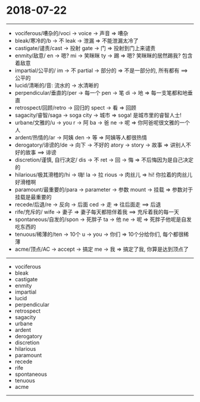 # 2018-07-22

---

- vociferous/嘈杂的/voci -> voice -> 声音 => 嘈杂
- bleak/寒冷的/b -> 不 leak -> 泄漏 => 不能泄漏太冷了
- castigate/谴责/cast -> 投射 gate -> 门 => 投射到门上来谴责
- enmity/敌意/ en -> 嗯? mi -> 笑眯眯 ty -> 踢 => 嗯? 笑眯眯的居然踢我? 包含着敌意
- impartial/公平的/ im -> 不 partial -> 部分的 => 不是一部分的, 所有都有 ==> 公平的
- lucid/清晰的/音: 流水的 -> 水清晰的
- perpendicular/垂直的/per -> 每一个 pen -> 笔 di -> 地 => 每一支笔都和地垂直
- retrospect/回顾/retro -> 回归的 spect -> 看 => 回顾
- sagacity/睿智/saga -> soga city -> 城市 => soga! 是城市里的睿智人士!
- urbane/文雅的/u -> you r -> 阿 ba -> 爸 ne -> 呢 => 你阿爸呢很文雅的一个人
- ardent/热情的/ar -> 阿姨 den -> 等 => 阿姨等人都很热情
- derogatory/诽谤的/de -> 向下 -> 不好的 atory -> story -> 故事 => 讲别人不好的故事 ==> 诽谤
- discretion/谨慎, 自行决定/ dis -> 不 ret -> 回 -> 悔 => 不后悔因为是自己决定的
- hilarious/极其滑稽的/hi -> 嗨! la -> 拉 rious -> 肉丝儿 => hi! 你拉着的肉丝儿好滑稽啊
- paramount/最重要的/para -> parameter -> 参数 mount -> 挂载 => 参数对于挂载是最重要的
- recede/后退/re -> 反向 -> 后面 ced -> 走 => 往后面走 ==> 后退
- rife/充斥的/ wife -> 妻子 => 妻子每天都陪伴着我 ==> 充斥着我的每一天
- spontaneous/自发的/spon -> 死胖子 ta -> 他 ne -> 呢 => 死胖子他呢是自发吃东西的
- tenuous/稀薄的/ten -> 10个 u -> you -> 你们 => 10个分给你们, 每个都很稀薄
- acme/顶点/AC -> accept -> 搞定 me -> 我 => 搞定了我, 你算是达到顶点了

---

- vociferous
- bleak
- castigate
- enmity
- impartial
- lucid
- perpendicular
- retrospect
- sagacity
- urbane
- ardent
- derogatory
- discretion
- hilarious
- paramount
- recede
- rife
- spontaneous
- tenuous
- acme

---
